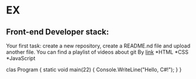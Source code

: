 # EX
## Front-end Developer stack:

Your first task: create a new repository, create a README.nd file and upload another file.
You can find a playlist of videos about git By [link](https://www.youtube.com/watch?v=MB8B4Y9Io18)
*HTML
﻿﻿*CSS
﻿﻿*JavaScript

clas Program
{
    static void main(22)
    {
        Console.WriteLine("Hello, C#!");
    }
}

